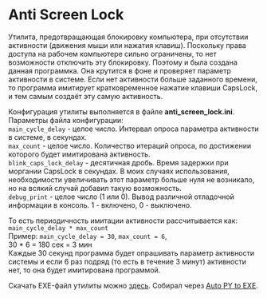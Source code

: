
# Anti Screen Lock

Утилита, предотвращающая блокировку компьютера, при отсутствии активности (движения мыши или нажатия клавиш). Поскольку права доступа на рабочем компьютере сильно ограничены, то нет возможности отключить эту блокировку. Поэтому и была создана данная программка. Она крутится в фоне и проверяет параметр активности в системе. Если нет активности больше заданного времени, то программа имитирует кратковременное нажатие клавиши CapsLock, и тем самым создаёт эту самую активность.

Конфигурация утилиты выполняется в файле **anti_screen_lock.ini**.  
Параметры файла конфигурации:  
`main_cycle_delay` - целое число. Интервал опроса параметра активности в системе, в секундах.  
`max_count` - целое число. Количество итераций опроса, по достижении которого будет имитирована активность.  
`blink_caps_lock_delay` - десятичная дробь. Время задержки при моргании CapsLock в секундах. В моих случаях использования, необходимости увеличивать этот параметр больше нуля не возникало, но на всякий случай добавил такую возможность.  
`debug_print` - целое число (1 или 0). Вывод различной отладочной информации в консоль. 1 - включено, 0 - выключено.

То есть периодичность имитации активности рассчитывается как: `main_cycle_delay * max_count`  
Пример: `main_cycle_delay = 30`, `max_count = 6`,  
30 * 6 = 180 сек = 3 мин  
Каждые 30 секунд программа будет опрашивать параметр активности системы и если 6 раз подряд (то есть в течение 3 минут) активности нет, то она будет имитирована программой.

Скачать EXE-файл утилиты можно [здесь](https://github.com/marfikus/anti-screen-lock/releases/). Собирал через [Auto PY to EXE](https://pypi.org/project/auto-py-to-exe/).
